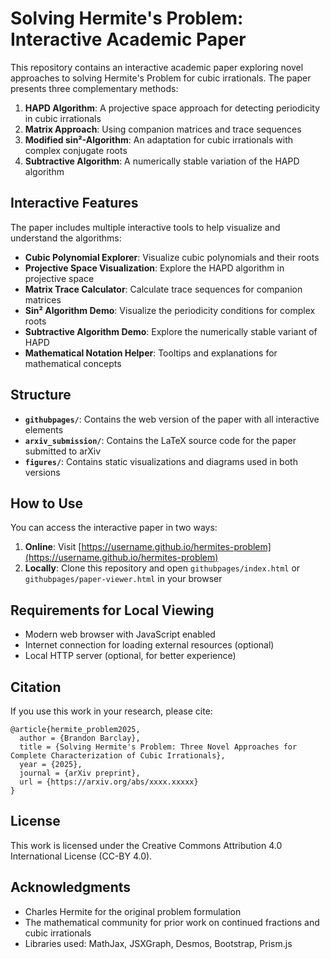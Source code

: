 # Solving Hermite's Problem: Interactive Academic Paper

This repository contains an interactive academic paper exploring novel approaches to solving Hermite's Problem for cubic irrationals. The paper presents three complementary methods:

1. **HAPD Algorithm**: A projective space approach for detecting periodicity in cubic irrationals
2. **Matrix Approach**: Using companion matrices and trace sequences
3. **Modified sin²-Algorithm**: An adaptation for cubic irrationals with complex conjugate roots
4. **Subtractive Algorithm**: A numerically stable variation of the HAPD algorithm

## Interactive Features

The paper includes multiple interactive tools to help visualize and understand the algorithms:

- **Cubic Polynomial Explorer**: Visualize cubic polynomials and their roots
- **Projective Space Visualization**: Explore the HAPD algorithm in projective space
- **Matrix Trace Calculator**: Calculate trace sequences for companion matrices
- **Sin² Algorithm Demo**: Visualize the periodicity conditions for complex roots
- **Subtractive Algorithm Demo**: Explore the numerically stable variant of HAPD
- **Mathematical Notation Helper**: Tooltips and explanations for mathematical concepts

## Structure

- **`githubpages/`**: Contains the web version of the paper with all interactive elements
- **`arxiv_submission/`**: Contains the LaTeX source code for the paper submitted to arXiv
- **`figures/`**: Contains static visualizations and diagrams used in both versions

## How to Use

You can access the interactive paper in two ways:

1. **Online**: Visit [https://username.github.io/hermites-problem](https://username.github.io/hermites-problem)
2. **Locally**: Clone this repository and open `githubpages/index.html` or `githubpages/paper-viewer.html` in your browser

## Requirements for Local Viewing

- Modern web browser with JavaScript enabled
- Internet connection for loading external resources (optional)
- Local HTTP server (optional, for better experience)

## Citation

If you use this work in your research, please cite:

```
@article{hermite_problem2025,
  author = {Brandon Barclay},
  title = {Solving Hermite's Problem: Three Novel Approaches for Complete Characterization of Cubic Irrationals},
  year = {2025},
  journal = {arXiv preprint},
  url = {https://arxiv.org/abs/xxxx.xxxxx}
}
```

## License

This work is licensed under the Creative Commons Attribution 4.0 International License (CC-BY 4.0).

## Acknowledgments

- Charles Hermite for the original problem formulation
- The mathematical community for prior work on continued fractions and cubic irrationals
- Libraries used: MathJax, JSXGraph, Desmos, Bootstrap, Prism.js 